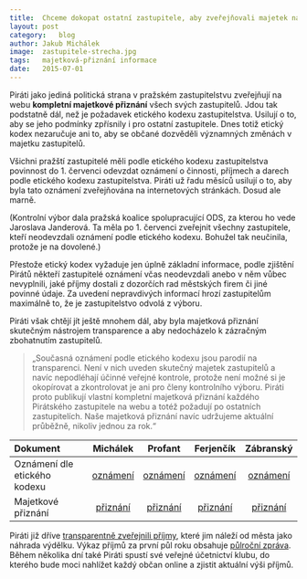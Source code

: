 ```yaml
---
title:	Chceme dokopat ostatní zastupitele, aby zveřejňovali majetek na webu
layout:	post
category:	blog
author:	Jakub Michálek
image:	zastupitele-strecha.jpg
tags:	majetková-přiznání informace
date:	2015-07-01
---
```


Piráti jako jediná politická strana v pražském zastupitelstvu zveřejňují na webu **kompletní majetkové přiznání** všech svých zastupitelů. Jdou tak podstatně dál, než je požadavek etického kodexu zastupitelstva. Usilují o to, aby se jeho podmínky zpřísnily i pro ostatní zastupitele. Dnes totiž etický kodex nezaručuje ani to, aby se občané dozvěděli významných změnách v majetku zastupitelů.

Všichni pražští zastupitelé měli podle etického kodexu zastupitelstva povinnost do 1. červenci odevzdat oznámení o činnosti, příjmech a darech podle etického kodexu zastupitelstva. Piráti už řadu měsíců usilují o to, aby byla tato oznámení zveřejňována na internetových stránkách. Dosud ale marně.

(Kontrolní výbor dala pražská koalice spolupracující ODS, za kterou ho vede Jaroslava Janderová. Ta měla po 1. červenci zveřejnit všechny zastupitele, kteří neodevzdali oznámení podle etického kodexu. Bohužel tak neučinila, protože je na dovolené.)

Přestože etický kodex vyžaduje jen úplně základní informace, podle zjištění Pirátů někteří zastupitelé oznámení včas neodevzdali anebo v něm vůbec nevyplnili, jaké příjmy dostali z dozorčích rad městských firem či jiné povinné údaje. Za uvedení nepravdivých informací hrozí zastupitelům maximálně to, že je zastupitelstvo odvolá z výboru.

Piráti však chtějí jít ještě mnohem dál, aby byla majetková přiznání skutečným nástrojem transparence a aby nedocházelo k zázračným zbohatnutím zastupitelů.

> „Současná oznámení podle etického kodexu jsou parodií na transparenci. Není v nich uveden skutečný majetek zastupitelů a navíc nepodléhají účinné veřejné kontrole, protože není možné si je okopírovat a zkontrolovat je ani pro členy kontrolního výboru. Piráti proto publikují vlastní kompletní majetková přiznání každého Pirátského zastupitele na webu a totéž požadují po ostatních zastupitelích. Naše majetková přiznání navíc udržujeme aktuální průběžně, nikoliv jednou za rok.“


|   **Dokument**     | Michálek  |   Profant | Ferjenčík |  Zábranský |
| :------------ | :--------: | :--------: | :--------: | :--------: |
| Oznámení dle etického kodexu |    [oznámení][et-jakub] |  [oznámení][et-ondra] |   [oznámení][et-mikulas] |    [oznámení][et-adam]    |
| Majetkové přiznání | [přiznání][mp-jakub] | [přiznání][mp-ondra] | [přiznání][mp-mikulas] | [přiznání][mp-adam] |










Piráti již dříve [transparentně zveřejnili příjmy](/transparentni-nahrady.html), které jim náleží od města jako náhrada výdělku. Výkaz příjmů za první půl roku obsahuje [půlroční zpráva](/assets/static/pulrocni-zprava-piratu-v-zhmp.pdf). Během několika dní také Piráti spustí své veřejné účetnictví klubu, do kterého bude moci nahlížet každý občan online a zjistit aktuální výši příjmů.


[et-mikulas]: https://github.com/pirati-cz/KlubPraha/raw/master/priznani/eticky-kodex/2014/mikulas/prilohy.pdf
[et-jakub]: https://github.com/pirati-cz/KlubPraha/raw/master/priznani/eticky-kodex/2014/jakub/eticky_kodex_jakub_doplnek_signed.pdf
[mp-adam]: https://github.com/pirati-cz/KlubPraha/blob/master/priznani/adam-zabransky.md
[mp-jakub]: https://github.com/pirati-cz/KlubPraha/blob/master/priznani/jakub-michalek.md
[mp-ondra]: https://github.com/pirati-cz/KlubPraha/blob/master/priznani/ondrej-profant.md
[mp-mikulas]: https://github.com/pirati-cz/KlubPraha/blob/master/priznani/mikulas-ferjencik.md
[et-ondra]: https://github.com/pirati-cz/KlubPraha/raw/master/priznani/eticky-kodex/2014/ondra/eticky_kodex_ondra.docx
[et-adam]: https://github.com/pirati-cz/KlubPraha/raw/master/priznani/eticky-kodex/2014/adam/eticky_kodex_adam.pdf
